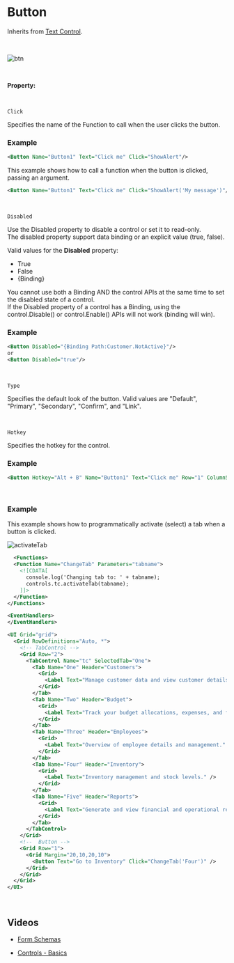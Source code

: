 # Button

Inherits from [Text Control](textcontrol.md).

<br/>

![btn](https://profitbasedocs.blob.core.windows.net/images/btnUI.png)

<br/>

**Property:**

<br/>

`Click`

Specifies the name of the Function to call when the user clicks the button.

### Example

```xml
<Button Name="Button1" Text="Click me" Click="ShowAlert"/>
```

This example shows how to call a function when the button is clicked, passing an argument.

```xml
<Button Name="Button1" Text="Click me" Click="ShowAlert('My message')"/>
```

<br/>

`Disabled`

Use the Disabled property to disable a control or set it to read-only.  
The disabled property support data binding or an explicit value (true, false).

Valid values for the **Disabled** property:

- True
- False
- {Binding}

You cannot use both a Binding AND the control APIs at the same time to set the disabled state of a control.  
If the Disabled property of a control has a Binding, using the control.Disable() or control.Enable() APIs will not work (binding will win).

### Example

```xml
<Button Disabled="{Binding Path:Customer.NotActive}"/>
or
<Button Disabled="true"/>
```

<br/>

`Type`

Specifies the default look of the button. Valid values are "Default", "Primary", "Secondary", "Confirm", and "Link".

<br/>

`Hotkey`

Specifies the hotkey for the control.

### Example

```xml
<Button Hotkey="Alt + B" Name="Button1" Text="Click me" Row="1" ColumnSpan="2" Click="ShowAlert('My Message')"/>
```

<br/>

### Example

This example shows how to programmatically activate (select) a tab when a button is clicked.

![activateTab](https://profitbasedocs.blob.core.windows.net/images/activateTab.png)

```xml
  <Functions>
  <Function Name="ChangeTab" Parameters="tabname">
    <![CDATA[
      console.log('Changing tab to: ' + tabname);
      controls.tc.activateTab(tabname);
    ]]>
  </Function>
</Functions>

<EventHandlers>
</EventHandlers>

<UI Grid="grid">
  <Grid RowDefinitions="Auto, *">
    <!-- TabControl -->
    <Grid Row="2">
      <TabControl Name="tc" SelectedTab="One">
        <Tab Name="One" Header="Customers">
          <Grid>
            <Label Text="Manage customer data and view customer details." />
          </Grid>
        </Tab>
        <Tab Name="Two" Header="Budget">
          <Grid>
            <Label Text="Track your budget allocations, expenses, and forecasts." />
          </Grid>
        </Tab>
        <Tab Name="Three" Header="Employees">
          <Grid>
            <Label Text="Overview of employee details and management." />
          </Grid>
        </Tab>
        <Tab Name="Four" Header="Inventory">
          <Grid>
            <Label Text="Inventory management and stock levels." />
          </Grid>
        </Tab>
        <Tab Name="Five" Header="Reports">
          <Grid>
            <Label Text="Generate and view financial and operational reports." />
          </Grid>
        </Tab>
      </TabControl>
    </Grid>
    <!--  Button -->
    <Grid Row="1">
      <Grid Margin="20,10,20,10">
        <Button Text="Go to Inventory" Click="ChangeTab('Four')" />
      </Grid>
    </Grid>
  </Grid>
</UI>

```

<br/>

## Videos

- [Form Schemas](../../../../videos/formschemas.md)

- [Controls - Basics](https://profitbasedocs.blob.core.windows.net/videos/Form%20Schema%20-%20Input%20Element.mp4)
